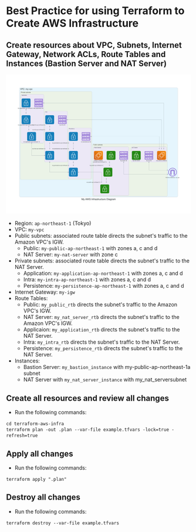 # Best Practice for using Terraform to Create AWS Infrastructure
## Create resources about VPC, Subnets, Internet Gateway, Network ACLs, Route Tables and Instances (Bastion Server and NAT Server)

![My AWS Infrastructure Diagram](diagrams/my_aws_infrastructure_diagram.png)

* Region: `ap-northeast-1` (Tokyo)
* VPC: `my-vpc`
* Public subnets: associated route table directs the subnet's traffic to the Amazon VPC's IGW.
    * Public: `my-public-ap-northeast-1` with zones a, c and d
    * NAT Server: `my-nat-server` with zone c
* Private subnets: associated route table directs the subnet's traffic to the NAT Server.
    * Application: `my-application-ap-northeast-1` with zones a, c and d
    * Intra: `my-intra-ap-northeast-1` with zones a, c and d
    * Persistence: `my-persistence-ap-northeast-1` with zones a, c and d
* Internet Gateway: `my-igw`
* Route Tables:
    * Public: `my_public_rtb` directs the subnet's traffic to the Amazon VPC's IGW.
    * NAT Server: `my_nat_server_rtb` directs the subnet's traffic to the Amazon VPC's IGW.
    * Applicaion: `my_application_rtb` directs the subnet's traffic to the NAT Server.
    * Intra: `my_intra_rtb` directs the subnet's traffic to the NAT Server.
    * Persistence: `my_persistence_rtb` directs the subnet's traffic to the NAT Server.
* Instances:
    * Bastion Server: `my_bastion_instance` with my-public-ap-northeast-1a subnet
    * NAT Server with `my_nat_server_instance` with my_nat_serversubnet

## Create all resources and review all changes
* Run the following commands:
```
cd terraform-aws-infra
terraform plan -out .plan --var-file example.tfvars -lock=true -refresh=true
```

## Apply all changes
* Run the following commands:
```
terraform apply ".plan"
```

## Destroy all changes
* Run the following commands:
```
terraform destroy --var-file example.tfvars
```